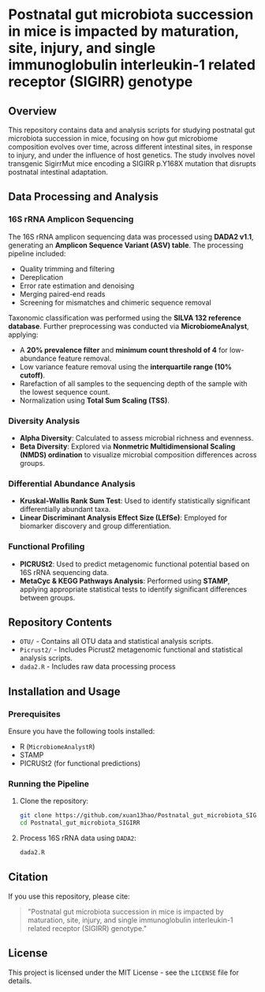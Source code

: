 # Postnatal gut microbiota succession in mice is impacted by maturation, site, injury, and single immunoglobulin interleukin-1 related receptor (SIGIRR) genotype
## Overview
This repository contains data and analysis scripts for studying postnatal gut microbiota succession in mice, focusing on how gut microbiome composition evolves over time, across different intestinal sites, in response to injury, and under the influence of host genetics. The study involves novel transgenic SigirrMut mice encoding a SIGIRR p.Y168X mutation that disrupts postnatal intestinal adaptation.

## Data Processing and Analysis
### 16S rRNA Amplicon Sequencing
The 16S rRNA amplicon sequencing data was processed using **DADA2 v1.1**, generating an **Amplicon Sequence Variant (ASV) table**. The processing pipeline included:
- Quality trimming and filtering
- Dereplication
- Error rate estimation and denoising
- Merging paired-end reads
- Screening for mismatches and chimeric sequence removal

Taxonomic classification was performed using the **SILVA 132 reference database**. Further preprocessing was conducted via **MicrobiomeAnalyst**, applying:
- A **20% prevalence filter** and **minimum count threshold of 4** for low-abundance feature removal.
- Low variance feature removal using the **interquartile range (10% cutoff)**.
- Rarefaction of all samples to the sequencing depth of the sample with the lowest sequence count.
- Normalization using **Total Sum Scaling (TSS)**.

### Diversity Analysis
- **Alpha Diversity**: Calculated to assess microbial richness and evenness.
- **Beta Diversity**: Explored via **Nonmetric Multidimensional Scaling (NMDS) ordination** to visualize microbial composition differences across groups.

### Differential Abundance Analysis
- **Kruskal-Wallis Rank Sum Test**: Used to identify statistically significant differentially abundant taxa.
- **Linear Discriminant Analysis Effect Size (LEfSe)**: Employed for biomarker discovery and group differentiation.

### Functional Profiling
- **PICRUSt2**: Used to predict metagenomic functional potential based on 16S rRNA sequencing data.
- **MetaCyc & KEGG Pathways Analysis**: Performed using **STAMP**, applying appropriate statistical tests to identify significant differences between groups.

## Repository Contents
- `OTU/` - Contains all OTU data and statistical analysis scripts.
- `Picrust2/` - Includes Picrust2 metagenomic functional and statistical analysis scripts.
- `dada2.R` - Includes raw data processing process

## Installation and Usage
### Prerequisites
Ensure you have the following tools installed:
- R (`MicrobiomeAnalystR`)
- STAMP
- PICRUSt2 (for functional predictions)

### Running the Pipeline
1. Clone the repository:
   ```bash
   git clone https://github.com/xuan13hao/Postnatal_gut_microbiota_SIGIRR.git
   cd Postnatal_gut_microbiota_SIGIRR
   ```
2. Process 16S rRNA data using `DADA2`:
   ```r
   dada2.R
   ```

## Citation
If you use this repository, please cite:
> "Postnatal gut microbiota succession in mice is impacted by maturation, site, injury, and single immunoglobulin interleukin-1 related receptor (SIGIRR) genotype."

## License
This project is licensed under the MIT License - see the `LICENSE` file for details.

